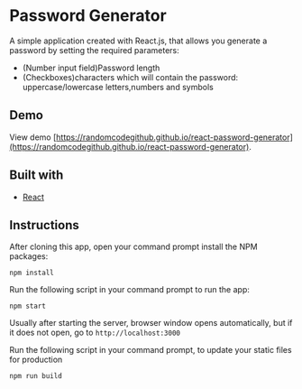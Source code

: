 # Password Generator

A simple application created with React.js, that allows you generate a password by setting the required parameters:
- (Number input field)Password length
- (Checkboxes)characters which will contain the password: uppercase/lowercase letters,numbers and symbols

## Demo

View demo [https://randomcodegithub.github.io/react-password-generator](https://randomcodegithub.github.io/react-password-generator).

## Built with

- [React](http://reactjs.org)

## Instructions

After cloning this app, open your command prompt install the NPM packages:

```
npm install
```

Run the following script in your command prompt to run the app:

```
npm start
```

Usually after starting the server, browser window opens automatically, but if it does not open, go to `http://localhost:3000`

Run the following script in your command prompt, to update your static files for production

```
npm run build
```
